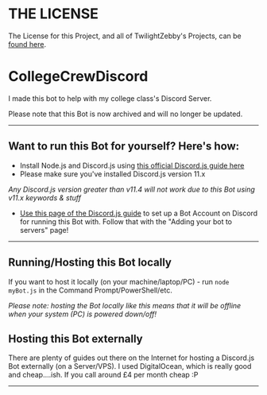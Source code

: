 # THE LICENSE
The License for this Project, and all of TwilightZebby's Projects, can be [found here](https://github.com/TwilightZebby/license/blob/main/license.md).

# CollegeCrewDiscord

I made this bot to help with my college class's Discord Server.

Please note that this Bot is now archived and will no longer be updated.

---
## Want to run this Bot for yourself? Here's how:

- Install Node.js and Discord.js using [this official Discord.js guide here](https://discordjs.guide/preparations/)
- Please make sure you've installed Discord.js version 11.x

*Any Discord.js version greater than v11.4 will not work due to this Bot using v11.x keywords & stuff*
- [Use this page of the Discord.js guide](https://discordjs.guide/preparations/setting-up-a-bot-application.html) to set up a Bot Account on Discord for running this Bot with. Follow that with the "Adding your bot to servers" page!

---
## Running/Hosting this Bot locally

If you want to host it locally (on your machine/laptop/PC) - run
```node myBot.js```
in the Command Prompt/PowerShell/etc.

*Please note: hosting the Bot locally like this means that it will be offline when your system (PC) is powered down/off!*

## Hosting this Bot externally

There are plenty of guides out there on the Internet for hosting a Discord.js Bot externally (on a Server/VPS).
I used DigitalOcean, which is really good and cheap....ish. If you call around £4 per month cheap :P

---
